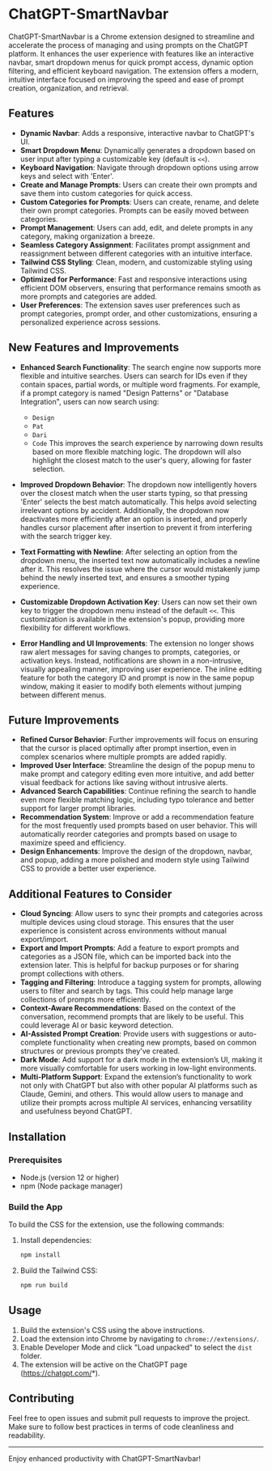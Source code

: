 
# ChatGPT-SmartNavbar

ChatGPT-SmartNavbar is a Chrome extension designed to streamline and accelerate the process of managing and using prompts on the ChatGPT platform. It enhances the user experience with features like an interactive navbar, smart dropdown menus for quick prompt access, dynamic option filtering, and efficient keyboard navigation. The extension offers a modern, intuitive interface focused on improving the speed and ease of prompt creation, organization, and retrieval.

## Features

- **Dynamic Navbar**: Adds a responsive, interactive navbar to ChatGPT's UI.
- **Smart Dropdown Menu**: Dynamically generates a dropdown based on user input after typing a customizable key (default is `<<`).
- **Keyboard Navigation**: Navigate through dropdown options using arrow keys and select with 'Enter'.
- **Create and Manage Prompts**: Users can create their own prompts and save them into custom categories for quick access.
- **Custom Categories for Prompts**: Users can create, rename, and delete their own prompt categories. Prompts can be easily moved between categories.
- **Prompt Management**: Users can add, edit, and delete prompts in any category, making organization a breeze.
- **Seamless Category Assignment**: Facilitates prompt assignment and reassignment between different categories with an intuitive interface.
- **Tailwind CSS Styling**: Clean, modern, and customizable styling using Tailwind CSS.
- **Optimized for Performance**: Fast and responsive interactions using efficient DOM observers, ensuring that performance remains smooth as more prompts and categories are added.
- **User Preferences**: The extension saves user preferences such as prompt categories, prompt order, and other customizations, ensuring a personalized experience across sessions.

## New Features and Improvements

- **Enhanced Search Functionality**: The search engine now supports more flexible and intuitive searches. Users can search for IDs even if they contain spaces, partial words, or multiple word fragments. For example, if a prompt category is named "Design Patterns" or "Database Integration", users can now search using:
  - `Design`
  - `Pat`
  - `Dari`
  - `Code`
  This improves the search experience by narrowing down results based on more flexible matching logic. The dropdown will also highlight the closest match to the user's query, allowing for faster selection.

- **Improved Dropdown Behavior**: The dropdown now intelligently hovers over the closest match when the user starts typing, so that pressing 'Enter' selects the best match automatically. This helps avoid selecting irrelevant options by accident. Additionally, the dropdown now deactivates more efficiently after an option is inserted, and properly handles cursor placement after insertion to prevent it from interfering with the search trigger key.

- **Text Formatting with Newline**: After selecting an option from the dropdown menu, the inserted text now automatically includes a newline after it. This resolves the issue where the cursor would mistakenly jump behind the newly inserted text, and ensures a smoother typing experience.

- **Customizable Dropdown Activation Key**: Users can now set their own key to trigger the dropdown menu instead of the default `<<`. This customization is available in the extension's popup, providing more flexibility for different workflows.

- **Error Handling and UI Improvements**: The extension no longer shows raw alert messages for saving changes to prompts, categories, or activation keys. Instead, notifications are shown in a non-intrusive, visually appealing manner, improving user experience. The inline editing feature for both the category ID and prompt is now in the same popup window, making it easier to modify both elements without jumping between different menus.

## Future Improvements

- **Refined Cursor Behavior**: Further improvements will focus on ensuring that the cursor is placed optimally after prompt insertion, even in complex scenarios where multiple prompts are added rapidly.
- **Improved User Interface**: Streamline the design of the popup menu to make prompt and category editing even more intuitive, and add better visual feedback for actions like saving without intrusive alerts.
- **Advanced Search Capabilities**: Continue refining the search to handle even more flexible matching logic, including typo tolerance and better support for larger prompt libraries.
- **Recommendation System**: Improve or add a recommendation feature for the most frequently used prompts based on user behavior. This will automatically reorder categories and prompts based on usage to maximize speed and efficiency.
- **Design Enhancements**: Improve the design of the dropdown, navbar, and popup, adding a more polished and modern style using Tailwind CSS to provide a better user experience.

## Additional Features to Consider

- **Cloud Syncing**: Allow users to sync their prompts and categories across multiple devices using cloud storage. This ensures that the user experience is consistent across environments without manual export/import.
- **Export and Import Prompts**: Add a feature to export prompts and categories as a JSON file, which can be imported back into the extension later. This is helpful for backup purposes or for sharing prompt collections with others.
- **Tagging and Filtering**: Introduce a tagging system for prompts, allowing users to filter and search by tags. This could help manage large collections of prompts more efficiently.
- **Context-Aware Recommendations**: Based on the context of the conversation, recommend prompts that are likely to be useful. This could leverage AI or basic keyword detection.
- **AI-Assisted Prompt Creation**: Provide users with suggestions or auto-complete functionality when creating new prompts, based on common structures or previous prompts they've created.
- **Dark Mode**: Add support for a dark mode in the extension’s UI, making it more visually comfortable for users working in low-light environments.
- **Multi-Platform Support**: Expand the extension’s functionality to work not only with ChatGPT but also with other popular AI platforms such as Claude, Gemini, and others. This would allow users to manage and utilize their prompts across multiple AI services, enhancing versatility and usefulness beyond ChatGPT.


## Installation

### Prerequisites

- Node.js (version 12 or higher)
- npm (Node package manager)

### Build the App

To build the CSS for the extension, use the following commands:

1. Install dependencies:
   ```bash
   npm install
   ```

2. Build the Tailwind CSS:
   ```bash
   npm run build
   ```


 

## Usage

1. Build the extension's CSS using the above instructions.
2. Load the extension into Chrome by navigating to `chrome://extensions/`.
3. Enable Developer Mode and click "Load unpacked" to select the `dist` folder.
4. The extension will be active on the ChatGPT page (https://chatgpt.com/*).

## Contributing

Feel free to open issues and submit pull requests to improve the project. Make sure to follow best practices in terms of code cleanliness and readability.

---

Enjoy enhanced productivity with ChatGPT-SmartNavbar!
